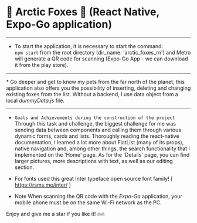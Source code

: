 # 🦊 Arctic Foxes 🦊 (React Native, Expo-Go application)
<hr/>

* To start the application, it is necessary to start the command: <br/>
```npm start``` from the root directory (dir_name: 'arctic_foxes_rn') and Metro will generate a QR code for scanning (Expo-Go App - we can download it from the play store).

<hr/>
* Go deeper and get to know my pets from the far north of the planet, this application also offers you the possibility of inserting, 
deleting and changing existing foxes from the list. Without a backend, I use data object from a local <i>dummyData.js</i> file. 
<br/> <hr/>

* ```Goals and Achievements during the construction of the project```
Through this task and challenge, the biggest challenge for me was sending data between components and calling them through various dynamic forms, cards and lists. Thoroughly reading the react-native documentation, I learned a lot more about FlatList (many of its props), native navigation and, among other things, the search functionality that I implemented on the 'Home' page. As for the 'Details' page, you can find larger pictures, more descriptions with text, as well as our editing section.

* For fonts used this great Inter typeface open source font family! 
[ https://rsms.me/inter/ ]


* Note 
When scanning the QR code with the <i>Expo-Go</i> application, your mobile phone must be on the same Wi-Fi network as the PC.

Enjoy and give me a star if you like it! 🔥🔥
